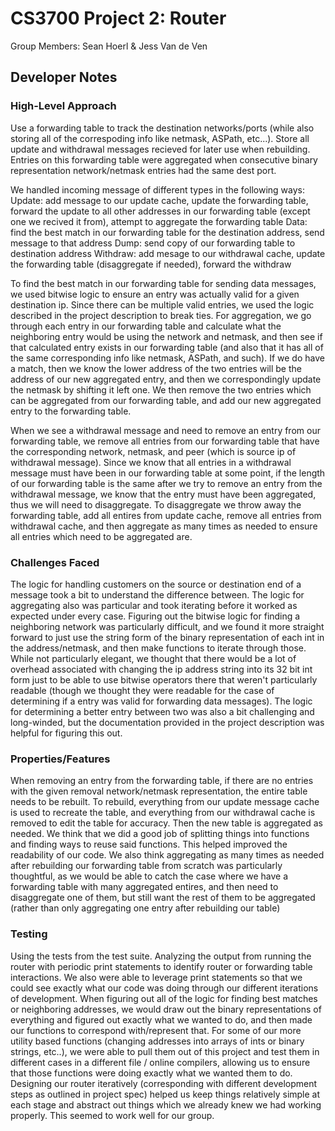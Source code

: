 # CS3700 Project 2: Router
Group Members: Sean Hoerl & Jess Van de Ven

## Developer Notes

### High-Level Approach
Use a forwarding table to track the destination networks/ports (while also storing all of the correspoding info like netmask, ASPath, etc...). Store all update and withdrawal messages recieved for later use when rebuilding. Entries on this forwarding table were aggregated when consecutive binary representation network/netmask entries had the same dest port. 

We handled incoming message of different types in the following ways:
    Update: add message to our update cache, update the forwarding table, forward the update to all other addresses in our forwarding table (except one we recived it from), attempt to aggregate the forwarding table
    Data: find the best match in our forwarding table for the destination address, send message to that address
    Dump: send copy of our forwarding table to destination address
    Withdraw: add mesage to our withdrawal cache, update the forwarding table (disaggregate if needed), forward the withdraw

To find the best match in our forwarding table for sending data messages, we used bitwise logic to ensure an entry was actually valid for a given destination ip. Since there can be multiple valid entries, we used the logic described in the project description to break ties. For aggregation, we go through each entry in our forwarding table and calculate what the neighboring entry would be using the network and netmask, and then see if that calculated entry exists in our forwarding table (and also that it has all of the same corresponding info like netmask, ASPath, and such). If we do have a match, then we know the lower address of the two entries will be the address of our new aggregated entry, and then we correspondingly update the netmask by shifting it left one. We then remove the two entries which can be aggregated from our forwarding table, and add our new aggregated entry to the forwarding table.

When we see a withdrawal message and need to remove an entry from our forwarding table, we remove all entries from our forwarding table that have the corresponding network, netmask, and peer (which is source ip of withdrawal message). Since we know that all entries in a withdrawal message must have been in our forwarding table at some point, if the length of our forwarding table is the same after we try to remove an entry from the withdrawal message, we know that the entry must have been aggregated, thus we will need to disaggregate. To disaggregate we throw away the forwarding table, add all entires from update cache, remove all entries from withdrawal cache, and then aggregate as many times as needed to ensure all entries which need to be aggregated are.

### Challenges Faced
The logic for handling customers on the source or destination end of a message took a bit to understand the difference between. The logic for aggregating also was particular and took iterating before it worked as expected under every case. Figuring out the bitwise logic for finding a neighboring network was particularly difficult, and we found it more straight forward to just use the string form of the binary representation of each int in the address/netmask, and then make functions to iterate through those. While not particularly elegant, we thought that there would be a lot of overhead associated with changing the ip address string into its 32 bit int form just to be able to use bitwise operators there that weren't particularly readable (though we thought they were readable for the case of determining if a entry was valid for forwarding data messages). The logic for determining a better entry between two was also a bit challenging and long-winded, but the documentation provided in the project description was helpful for figuring this out.

### Properties/Features
When removing an entry from the forwarding table, if there are no entries with the given removal network/netmask representation, the entire table needs to be rebuilt. To rebuild, everything from our update message cache is used to recreate the table, and everything from our withdrawal cache is removed to edit the table for accuracy. Then the new table is aggregated as needed. We think that we did a good job of splitting things into functions and finding ways to reuse said functions. This helped improved the readability of our code. We also think aggregating as many times as needed after rebuilding our forwarding table from scratch was particularly thoughtful, as we would be able to catch the case where we have a forwarding table with many aggregated entires, and then need to disaggregate one of them, but still want the rest of them to be aggregated (rather than only aggregating one entry after rebuilding our table)

### Testing
Using the tests from the test suite. Analyzing the output from running the router with periodic print statements to identify router or forwarding table interactions. We also were able to leverage print statements so that we could see exactly what our code was doing through our different iterations of development. When figuring out all of the logic for finding best matches or neighboring addresses, we would draw out the binary representations of everything and figured out exactly what we wanted to do, and then made our functions to correspond with/represent that. For some of our more utility based functions (changing addresses into arrays of ints or binary strings, etc..), we were able to pull them out of this project and test them in different cases in a different file / online compilers, allowing us to ensure that those functions were doing exactly what we wanted them to do. Designing our router iteratively (corresponding with different development steps as outlined in project spec) helped us keep things relatively simple at each stage and abstract out things which we already knew we had working properly. This seemed to work well for our group.
